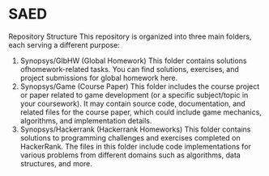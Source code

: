 # SAED

Repository Structure
This repository is organized into three main folders, each serving a different purpose:

1. Synopsys/GlbHW (Global Homework)
This folder contains solutions ofhomework-related tasks. You can find solutions, exercises, and project submissions for global homework here.
2. Synopsys/Game (Course Paper)
This folder includes the course project or paper related to game development (or a specific subject/topic in your coursework).
It may contain source code, documentation, and related files for the course paper, which could include game mechanics, algorithms, and implementation details.
3. Synopsys/Hackerrank (Hackerrank Homeworks)
This folder contains solutions to programming challenges and exercises completed on HackerRank.
The files in this folder include code implementations for various problems from different domains such as algorithms, data structures, and more.

